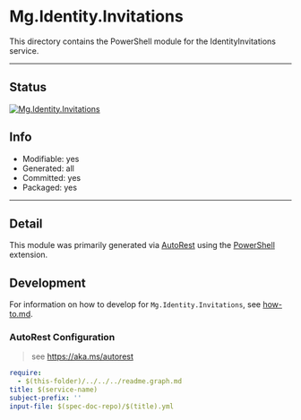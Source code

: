 <!-- region Generated -->
# Mg.Identity.Invitations
This directory contains the PowerShell module for the IdentityInvitations service.

---
## Status
[![Mg.Identity.Invitations](https://img.shields.io/powershellgallery/v/Mg.Identity.Invitations.svg?style=flat-square&label=Mg.Identity.Invitations "Mg.Identity.Invitations")](https://www.powershellgallery.com/packages/Mg.Identity.Invitations/)

## Info
- Modifiable: yes
- Generated: all
- Committed: yes
- Packaged: yes

---
## Detail
This module was primarily generated via [AutoRest](https://github.com/Azure/autorest) using the [PowerShell](https://github.com/Azure/autorest.powershell) extension.

## Development
For information on how to develop for `Mg.Identity.Invitations`, see [how-to.md](how-to.md).
<!-- endregion -->

### AutoRest Configuration

> see https://aka.ms/autorest

``` yaml
require:
  - $(this-folder)/../../../readme.graph.md
title: $(service-name)
subject-prefix: ''
input-file: $(spec-doc-repo)/$(title).yml
```
